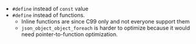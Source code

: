 * `#define` instead of `const` value
* `#define` instead of functions.
  * Inline functions are since C99 only and not everyone support them
  * `json_object_object_foreach` is harder to optimize because it would need pointer-to-function optimization.
